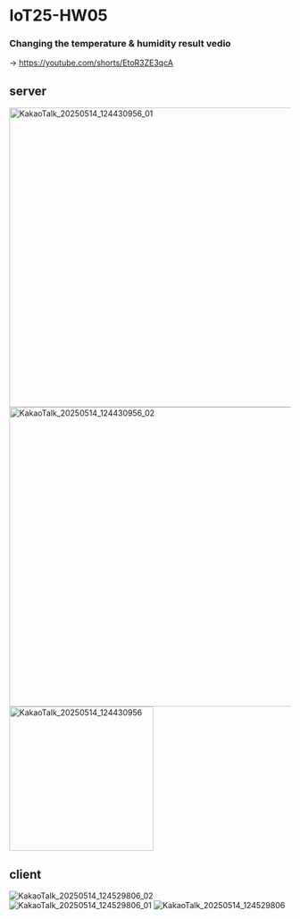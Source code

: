 # IoT25-HW05

### Changing the temperature & humidity result vedio
->  https://youtube.com/shorts/EtoR3ZE3qcA

## server
<img width="536" alt="KakaoTalk_20250514_124430956_01" src="https://github.com/user-attachments/assets/c7bf6627-2c20-400d-b1e2-bffa2cb320aa" />
<img width="536" alt="KakaoTalk_20250514_124430956_02" src="https://github.com/user-attachments/assets/a71f81ba-8849-488a-90b9-739b3ddd7d68" />
<img width="258" alt="KakaoTalk_20250514_124430956" src="https://github.com/user-attachments/assets/bfa83c57-99af-4d55-9136-1e439e4950dd" />

## client
![KakaoTalk_20250514_124529806_02](https://github.com/user-attachments/assets/1eacdd1a-f197-42b2-8aa0-bba50a8e07c4)
![KakaoTalk_20250514_124529806_01](https://github.com/user-attachments/assets/446c7905-5892-42ec-8137-4ba60a00445c)
![KakaoTalk_20250514_124529806](https://github.com/user-attachments/assets/bbc4cbb3-4168-41f4-a8b6-d782deb4d25c)

